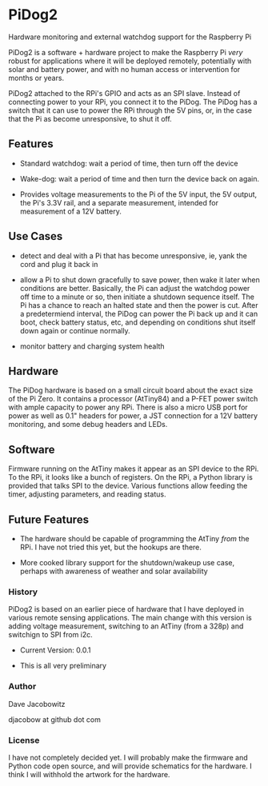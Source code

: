 # PiDog2 

Hardware monitoring and external watchdog support for the Raspberry Pi

PiDog2 is a software + hardware project to make the Raspberry Pi *very* robust
for applications where it will be deployed remotely, potentially with solar 
and battery power, and with no human access or intervention for months or years.

PiDog2 attached to the RPi's GPIO and acts as an SPI slave. Instead of connecting
power to your RPi, you connect it to the PiDog. The PiDog has a switch that it 
can use to power the RPi through the 5V pins, or, in the case that the Pi as
become unresponsive, to shut it off.



## Features

 * Standard watchdog: wait a period of time, then turn off the device

 * Wake-dog: wait a period of time and then turn the device back on again.

 * Provides voltage measurements to the Pi of the 5V input, the 5V output,
   the Pi's 3.3V rail, and a separate measurement, intended for measurement
   of a 12V battery.



## Use Cases

 * detect and deal with a Pi that has become unresponsive, ie, yank
   the cord and plug it back in

 * allow a Pi to shut down gracefully to save power, then 
   wake it later when conditions are better. Basically, the Pi can 
   adjust the watchdog power off time to a minute or so, then initiate
   a shutdown sequence itself. The Pi has a chance to reach an halted
   state and then the power is cut. After a predetermiend interval,
   the PiDog can power the Pi back up and it can boot, check battery
   status, etc, and depending on conditions shut itself down again or
   continue normally.

 * monitor battery and charging system health



## Hardware

The PiDog hardware is based on a small circuit board about the exact
size of the Pi Zero. It contains a processor (AtTiny84) and a P-FET 
power switch with ample capacity to power any RPi. There is also a
micro USB port for power as well as 0.1" headers for power, a JST 
connection for a 12V battery monitoring, and some debug headers and
LEDs.



## Software

Firmware running on the AtTiny makes it appear as an SPI device to
the RPi. To the RPi, it looks like a bunch of registers. On the 
RPi, a Python library is provided that talks SPI to the device. 
Various functions allow feeding the timer, adjusting parameters, 
and reading status.



## Future Features

 * The hardware should be capable of programming the AtTiny *from*
   the RPi. I have not tried this yet, but the hookups are there.

 * More cooked library support for the shutdown/wakeup use case,
   perhaps with awareness of weather and solar availability


### History 

PiDog2 is based on an earlier piece of hardware that I have 
deployed in various remote sensing applications. The main change
with this version is adding voltage measurement, switching to
an AtTiny (from a 328p) and switchign to SPI from i2c.

 * Current Version: 0.0.1

 * This is all very preliminary



### Author

   Dave Jacobowitz 

   djacobow at github dot com



### License

I have not completely decided yet. I will probably make the
firmware and Python code open source, and will provide schematics
for the hardware. I think I will withhold the artwork for the
hardware.


